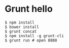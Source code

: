 # Grunt hello

```
$ npm install
$ bower install
$ grunt concat
$ npm install -g grunt-cli
$ grunt run # open 8888
```

